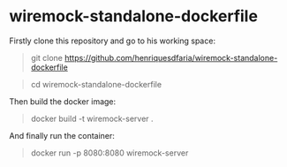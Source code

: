 # wiremock-standalone-dockerfile


Firstly clone this repository and go to his working space:

> git clone https://github.com/henriquesdfaria/wiremock-standalone-dockerfile

> cd wiremock-standalone-dockerfile



Then build the docker image:

> docker build -t wiremock-server .



And finally run the container:

> docker run -p 8080:8080 wiremock-server
